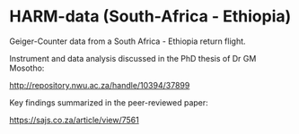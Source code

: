 # HARM-data (South-Africa - Ethiopia)

Geiger-Counter data from a South Africa - Ethiopia return flight. 

Instrument and data analysis discussed in the PhD thesis of Dr GM Mosotho:

http://repository.nwu.ac.za/handle/10394/37899

Key findings summarized in the peer-reviewed paper:

https://sajs.co.za/article/view/7561
